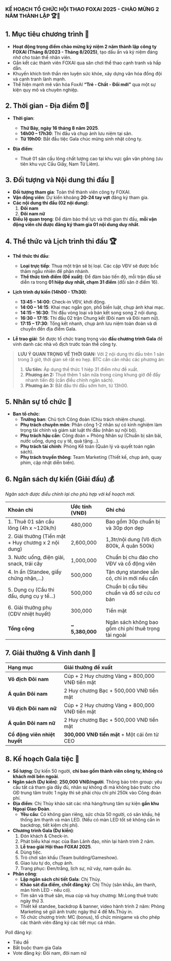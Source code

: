 ### **KẾ HOẠCH TỔ CHỨC HỘI THAO FOXAI 2025 - CHÀO MỪNG 2 NĂM THÀNH LẬP** 🏆🎉

## 1. Mục tiêu chương trình 🎯

- **Hoạt động trọng điểm chào mừng kỷ niệm 2 năm thành lập công ty FOXAI (Tháng 8/2023 - Tháng 8/2025)**, tạo dấu ấn và kỷ niệm đáng nhớ cho toàn thể nhân viên.
- Gắn kết các thành viên FOXAI qua sân chơi thể thao cạnh tranh và hấp dẫn.
- Khuyến khích tinh thần rèn luyện sức khỏe, xây dựng văn hóa đồng đội và cạnh tranh lành mạnh.
- Thể hiện mạnh mẽ văn hóa FoxAI **“Trẻ - Chất - Đổi mới”** qua một sự kiện quy mô và chuyên nghiệp.

## 2. Thời gian - Địa điểm ⏰📍

- **Thời gian**:
    - **Thứ Bảy, ngày 16 tháng 8 năm 2025**.
    - **14h00 – 17h30**: Thi đấu và chụp ảnh lưu niệm tại sân.
    - **Từ 19h00**: Bắt đầu tiệc Gala chúc mừng sinh nhật công ty.

- **Địa điểm**:
    - Thuê 01 sân cầu lông chất lượng cao tại khu vực gần văn phòng (ưu tiên khu vực Cầu Giấy, Nam Từ Liêm).

## 3. Đối tượng và Nội dung thi đấu 🏸

- **Đối tượng tham gia**: Toàn thể thành viên công ty FOXAI.
- **Vận động viên**: Dự kiến khoảng **20-24 tay vợt** đăng ký tham gia.
- **Các nội dung thi đấu (02 nội dung)**:
    1.  **Đôi nam**
    2.  **Đôi nam nữ**
- **Điều lệ quan trọng**: Để đảm bảo thể lực và thời gian thi đấu, **mỗi vận động viên chỉ được đăng ký tham gia 01 nội dung duy nhất**.

## 4. Thể thức và Lịch trình thi đấu 🏆

- **Thể thức thi đấu**:
    - **Loại trực tiếp**: Thua một trận sẽ bị loại. Các cặp VĐV sẽ được bốc thăm ngẫu nhiên để phân nhánh.
    - **Thể thức tính điểm (Đề xuất)**: Để đảm bảo tiến độ, mỗi trận đấu sẽ diễn ra trong **01 hiệp duy nhất, chạm 31 điểm** (đổi sân ở điểm 16).
- **Lịch trình dự kiến (14h00 - 17h30)**:
    - **13:45 – 14:00**: Check-in VĐV, khởi động.
    - **14:00 – 14:15**: Khai mạc ngắn gọn, phổ biến luật, chụp ảnh khai mạc.
    - **14:15 – 16:30**: Thi đấu vòng loại và bán kết song song 2 nội dung.
    - **16:30 – 17:15**: Thi đấu 02 trận Chung kết (Đôi nam và Đôi nam nữ).
    - **17:15 – 17:30**: Tổng kết nhanh, chụp ảnh lưu niệm toàn đoàn và di chuyển đến địa điểm Gala.

- **Lễ trao giải**: Sẽ được tổ chức trang trọng vào **đầu chương trình Gala** để vinh danh các nhà vô địch trước toàn thể công ty.

> **LƯU Ý QUAN TRỌNG VỀ THỜI GIAN:**
> Với 2 nội dung thi đấu trên 1 sân trong 3 giờ, thời gian sẽ rất eo hẹp. BTC cần cân nhắc các phương án:
> 1.  **Ưu tiên:** Áp dụng thể thức 1 hiệp 31 điểm như đề xuất.
> 2.  **Phương án 2:** Thuê thêm 1 sân nữa trong cùng khung giờ để đẩy nhanh tiến độ (cần điều chỉnh ngân sách).
> 3.  **Phương án 3:** Bắt đầu thi đấu sớm hơn, từ 13h00.

## 5. Nhân sự tổ chức 👥

- **Ban tổ chức**:
    - **Trưởng ban**: Chủ tịch Công đoàn (Chịu trách nhiệm chung).
    - **Phụ trách chuyên môn**: Phân công 1-2 nhân sự có kinh nghiệm làm trọng tài chính và giám sát luật thi đấu (nhân sự nội bộ).
    - **Phụ trách hậu cần**: Công đoàn + Phòng Nhân sự (Chuẩn bị sân bãi, nước uống, dụng cụ y tế, quà tặng...).
    - **Phụ trách tài chính**: Phòng Kế toán (Quản lý và quyết toán ngân sách).
    - **Phụ trách truyền thông**: Team Marketing (Thiết kế, chụp ảnh, quay phim, cập nhật diễn biến).

## 6. Ngân sách dự kiến (Giải đấu) 💰

*Ngân sách được điều chỉnh lại cho phù hợp với kế hoạch mới.*

| Khoản chi | Ước tính (VNĐ) | Ghi chú |
| :--- | :--- | :--- |
| 1. Thuê 01 sân cầu lông (4h x ~120k/h) | 480,000 | Bao gồm 30p chuẩn bị và 30p dọn dẹp |
| 2. Giải thưởng (Tiền mặt + Huy chương x 2 nội dung) | 2,600,000 | 1,3tr/nội dung (Vô địch 800k, Á quân 500k) |
| 3. Nước uống, điện giải, snack, trái cây | 1,000,000 | Chuẩn bị chu đáo cho VĐV và cổ động viên |
| 4. In ấn (Standee, giấy chứng nhận,...) | 500,000 | Tận dụng standee sẵn có, chỉ in mới nếu cần |
| 5. Dụng cụ (Cầu thi đấu, dụng cụ y tế...) | 500,000 | Chuẩn bị cầu tiêu chuẩn và đồ sơ cứu cơ bản |
| 6. Giải thưởng phụ (CĐV nhiệt huyết) | 300,000 | Tiền mặt |
| **Tổng cộng** | **~ 5,380,000** | Ngân sách không bao gồm chi phí thuê trọng tài ngoài |

## 7. Giải thưởng & Vinh danh 🥇

| Hạng mục | Giải thưởng đề xuất |
| :--- | :--- |
| **Vô địch Đôi nam** | Cúp + 2 Huy chương Vàng + 800,000 VNĐ tiền mặt |
| **Á quân Đôi nam** | 2 Huy chương Bạc + 500,000 VNĐ tiền mặt |
| **Vô địch Đôi nam nữ** | Cúp + 2 Huy chương Vàng + 800,000 VNĐ tiền mặt |
| **Á quân Đôi nam nữ** | 2 Huy chương Bạc + 500,000 VNĐ tiền mặt |
| **Cổ động viên nhiệt huyết** | **300,000 VNĐ tiền mặt** + Một cái ôm từ CEO |

## 8. Kế hoạch Gala tiệc 🥂

- **Số lượng**: Dự kiến 50 người, **chỉ bao gồm thành viên công ty, không có khách mời bên ngoài**.
- **Ngân sách (Dự kiến)**: **250,000 VNĐ/người**. Thông báo trên group: yêu cầu tất cả tham gia đầy đủ, nhân sự không đi mà không báo trước cho GĐ trung tâm trước 1 ngày thì sẽ phải chịu chi phí 250k vào Công đoàn phí.
- **Địa điểm**: Chị Thủy khảo sát các nhà hàng/trung tâm sự kiện **gần khu Ngoại Giao Đoàn**.
    - **Yêu cầu**: Có không gian riêng, sức chứa 50 người, có sân khấu, hệ thống âm thanh và màn LED. (Nếu có màn LED tốt sẽ không cần in backdrop, tiết kiệm chi phí).
- **Chương trình Gala (Dự kiến)**:
    1.  Đón khách & Check-in.
    2.  Phát biểu khai mạc của Ban Lãnh đạo, nhìn lại hành trình 2 năm.
    3.  **Lễ trao giải Hội thao FOXAI 2025**.
    4.  Dùng tiệc.
    5.  Trò chơi sân khấu (Team building/Gameshow).
    6.  Giao lưu tự do, chụp ảnh.
    7.  Trang phục: Đen/trắng, lịch sự, nữ váy, nam quần âu.
- **Phân công**:
    - **Lập ngân sách chi tiết Gala**: Chị Thủy.
    - **Khảo sát địa điểm, chốt đăng ký**: Chị Thủy (sân khấu, âm thanh, màn hình LED - nếu có).
    - Tìm sân và thuê sân, mua cúp và huy chương: Mr.Long thuê trước ngày thứ 3. 
    - Thiết kế standee, backdrop & banner, video hành trình 2 năm: Phòng Marketing sẽ gửi ảnh trước ngày thứ 4 để Ms.Thủy in.
    - Tổ chức chương trình: MC (bonus), tổ chức minigame và cho phép các thành viên đăng ký các tiết mục cá nhân.

Poll đăng ký:
- Tiêu đề
- Bắt buộc tham gia Gala
- Vote đăng ký: Đôi nam, đôi nam nữ
